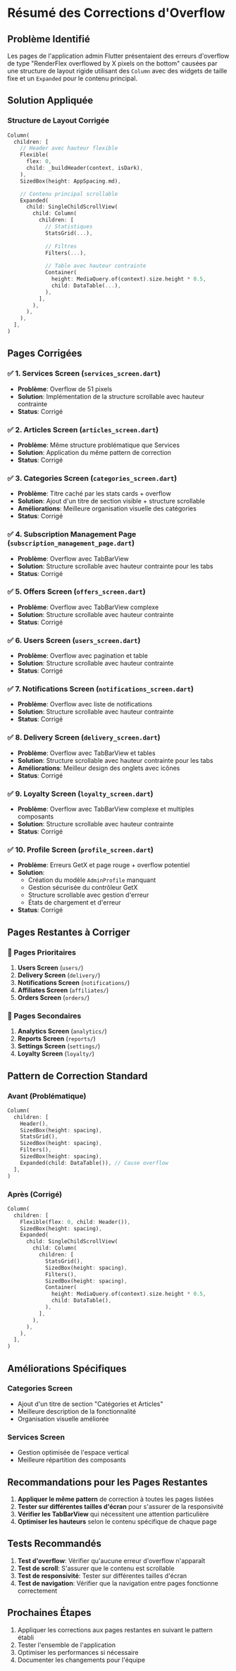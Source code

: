 # Résumé des Corrections d'Overflow

## Problème Identifié
Les pages de l'application admin Flutter présentaient des erreurs d'overflow de type "RenderFlex overflowed by X pixels on the bottom" causées par une structure de layout rigide utilisant des `Column` avec des widgets de taille fixe et un `Expanded` pour le contenu principal.

## Solution Appliquée

### Structure de Layout Corrigée
```dart
Column(
  children: [
    // Header avec hauteur flexible
    Flexible(
      flex: 0,
      child: _buildHeader(context, isDark),
    ),
    SizedBox(height: AppSpacing.md),

    // Contenu principal scrollable
    Expanded(
      child: SingleChildScrollView(
        child: Column(
          children: [
            // Statistiques
            StatsGrid(...),
            
            // Filtres
            Filters(...),
            
            // Table avec hauteur contrainte
            Container(
              height: MediaQuery.of(context).size.height * 0.5,
              child: DataTable(...),
            ),
          ],
        ),
      ),
    ),
  ],
)
```

## Pages Corrigées

### ✅ 1. Services Screen (`services_screen.dart`)
- **Problème**: Overflow de 51 pixels
- **Solution**: Implémentation de la structure scrollable avec hauteur contrainte
- **Status**: Corrigé

### ✅ 2. Articles Screen (`articles_screen.dart`)
- **Problème**: Même structure problématique que Services
- **Solution**: Application du même pattern de correction
- **Status**: Corrigé

### ✅ 3. Categories Screen (`categories_screen.dart`)
- **Problème**: Titre caché par les stats cards + overflow
- **Solution**: Ajout d'un titre de section visible + structure scrollable
- **Améliorations**: Meilleure organisation visuelle des catégories
- **Status**: Corrigé

### ✅ 4. Subscription Management Page (`subscription_management_page.dart`)
- **Problème**: Overflow avec TabBarView
- **Solution**: Structure scrollable avec hauteur contrainte pour les tabs
- **Status**: Corrigé

### ✅ 5. Offers Screen (`offers_screen.dart`)
- **Problème**: Overflow avec TabBarView complexe
- **Solution**: Structure scrollable avec hauteur contrainte
- **Status**: Corrigé

### ✅ 6. Users Screen (`users_screen.dart`)
- **Problème**: Overflow avec pagination et table
- **Solution**: Structure scrollable avec hauteur contrainte
- **Status**: Corrigé

### ✅ 7. Notifications Screen (`notifications_screen.dart`)
- **Problème**: Overflow avec liste de notifications
- **Solution**: Structure scrollable avec hauteur contrainte
- **Status**: Corrigé

### ✅ 8. Delivery Screen (`delivery_screen.dart`)
- **Problème**: Overflow avec TabBarView et tables
- **Solution**: Structure scrollable avec hauteur contrainte pour les tabs
- **Améliorations**: Meilleur design des onglets avec icônes
- **Status**: Corrigé

### ✅ 9. Loyalty Screen (`loyalty_screen.dart`)
- **Problème**: Overflow avec TabBarView complexe et multiples composants
- **Solution**: Structure scrollable avec hauteur contrainte
- **Status**: Corrigé

### ✅ 10. Profile Screen (`profile_screen.dart`)
- **Problème**: Erreurs GetX et page rouge + overflow potentiel
- **Solution**: 
  - Création du modèle `AdminProfile` manquant
  - Gestion sécurisée du contrôleur GetX
  - Structure scrollable avec gestion d'erreur
  - États de chargement et d'erreur
- **Status**: Corrigé

## Pages Restantes à Corriger

### 🔄 Pages Prioritaires
1. **Users Screen** (`users/`)
2. **Delivery Screen** (`delivery/`)
3. **Notifications Screen** (`notifications/`)
4. **Affiliates Screen** (`affiliates/`)
5. **Orders Screen** (`orders/`)

### 🔄 Pages Secondaires
1. **Analytics Screen** (`analytics/`)
2. **Reports Screen** (`reports/`)
3. **Settings Screen** (`settings/`)
4. **Loyalty Screen** (`loyalty/`)

## Pattern de Correction Standard

### Avant (Problématique)
```dart
Column(
  children: [
    Header(),
    SizedBox(height: spacing),
    StatsGrid(),
    SizedBox(height: spacing),
    Filters(),
    SizedBox(height: spacing),
    Expanded(child: DataTable()), // Cause overflow
  ],
)
```

### Après (Corrigé)
```dart
Column(
  children: [
    Flexible(flex: 0, child: Header()),
    SizedBox(height: spacing),
    Expanded(
      child: SingleChildScrollView(
        child: Column(
          children: [
            StatsGrid(),
            SizedBox(height: spacing),
            Filters(),
            SizedBox(height: spacing),
            Container(
              height: MediaQuery.of(context).size.height * 0.5,
              child: DataTable(),
            ),
          ],
        ),
      ),
    ),
  ],
)
```

## Améliorations Spécifiques

### Categories Screen
- Ajout d'un titre de section "Catégories et Articles"
- Meilleure description de la fonctionnalité
- Organisation visuelle améliorée

### Services Screen
- Gestion optimisée de l'espace vertical
- Meilleure répartition des composants

## Recommandations pour les Pages Restantes

1. **Appliquer le même pattern** de correction à toutes les pages listées
2. **Tester sur différentes tailles d'écran** pour s'assurer de la responsivité
3. **Vérifier les TabBarView** qui nécessitent une attention particulière
4. **Optimiser les hauteurs** selon le contenu spécifique de chaque page

## Tests Recommandés

1. **Test d'overflow**: Vérifier qu'aucune erreur d'overflow n'apparaît
2. **Test de scroll**: S'assurer que le contenu est scrollable
3. **Test de responsivité**: Tester sur différentes tailles d'écran
4. **Test de navigation**: Vérifier que la navigation entre pages fonctionne correctement

## Prochaines Étapes

1. Appliquer les corrections aux pages restantes en suivant le pattern établi
2. Tester l'ensemble de l'application
3. Optimiser les performances si nécessaire
4. Documenter les changements pour l'équipe